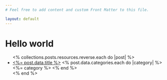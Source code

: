 ```yaml
---
# Feel free to add content and custom Front Matter to this file.

layout: default
---
```


# Hello world

<ul class="block-flow block-flow-sm my-sm list-disc pl-xs">
  <% collections.posts.resources.reverse.each do |post| %>
    <li>
      <a class="link" href="<%= post.relative_url %>"><%= post.data.title %></a>
      <% post.data.categories.each do |category| %>
        <span class="badge"><%= category %></span>
      <% end %>
    </li>
  <% end %>
</ul>
